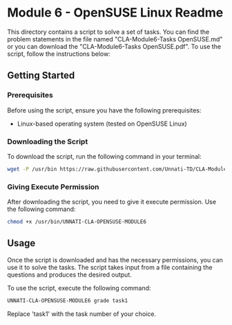 # Module 6 - OpenSUSE Linux Readme

This directory contains a script to solve a set of tasks. You can find the problem statements in the file named "CLA-Module6-Tasks OpenSUSE.md" or you can download the "CLA-Module6-Tasks OpenSUSE.pdf". To use the script, follow the instructions below:

## Getting Started

### Prerequisites

Before using the script, ensure you have the following prerequisites:

- Linux-based operating system (tested on OpenSUSE Linux)

### Downloading the Script

To download the script, run the following command in your terminal:

```bash
wget -P /usr/bin https://raw.githubusercontent.com/Unnati-TD/CLA-Modules/main/Module3/OpenSUSE_Linux/UNNATI-CLA-OPENSUSE-MODULE6
```

### Giving Execute Permission

After downloading the script, you need to give it execute permission. Use the following command:

```bash
chmod +x /usr/bin/UNNATI-CLA-OPENSUSE-MODULE6
```

## Usage

Once the script is downloaded and has the necessary permissions, you can use it to solve the tasks. The script takes input from a file containing the questions and produces the desired output.

To use the script, execute the following command:

```bash
UNNATI-CLA-OPENSUSE-MODULE6 grade task1
```

Replace 'task1' with the task number of your choice.

